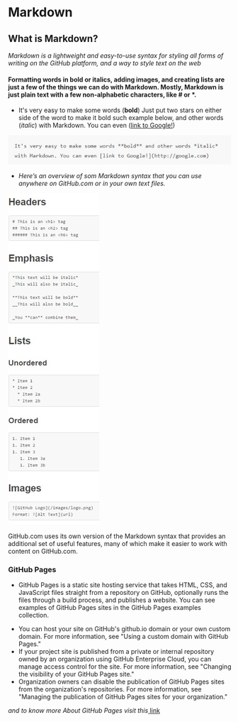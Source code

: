 # **Markdown**
## What is Markdown?
*Markdown is a lightweight and easy-to-use syntax for styling all forms of writing on the GitHub platform, and a way to style text on the web*
 #### Formatting words in bold or italics, adding images, and creating lists are just a few of the things we can do with Markdown. Mostly, Markdown is just plain text with a few non-alphabetic characters, like # or *.
 * It's very easy to make some words (**bold**) Just put two stars on either side of the word to make it bold such example below, and other words (*italic*) with Markdown. You can even ([link to Google!](http://google.com))
 
 
![font-ex](https://github.com/BasharTaamneh/READING-NOTE/blob/main/Screenshot%202021-05-31%20181524.jpg)

+ *Here’s an overview of som Markdown syntax that you can use anywhere on GitHub.com or in your own text files.*

![ Markdown syntax ](https://github.com/BasharTaamneh/READING-NOTE/blob/main/Screenshot%202021-05-31%20224244.jpg)

GitHub.com uses its own version of the Markdown syntax that provides an additional set of useful features, many of which make it easier to work with content on GitHub.com.

### **GitHub Pages**

+ GitHub Pages is a static site hosting service that takes HTML, CSS, and JavaScript files straight from a repository on GitHub, optionally runs the files through a build process, and publishes a website. You can see examples of GitHub Pages sites in the GitHub Pages examples collection.
* You can host your site on GitHub's github.io domain or your own custom domain. For more information, see "Using a custom domain with GitHub Pages."
* If your project site is published from a private or internal repository owned by an organization using GitHub Enterprise Cloud, you can manage access control for the site. For more information, see "Changing the visibility of your GitHub Pages site."
* Organization owners can disable the publication of GitHub Pages sites from the organization's repositories. For more information, see "Managing the publication of GitHub Pages sites for your organization."

*and to know more About GitHub Pages visit this*[ link ](https://docs.github.com/en/pages/getting-started-with-github-pages/about-github-pages)
